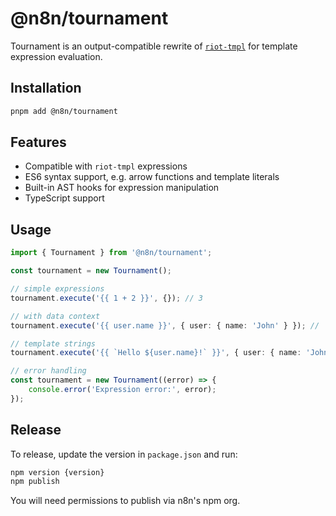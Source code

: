 # @n8n/tournament

Tournament is an output-compatible rewrite of [`riot-tmpl`](https://github.com/riot/tmpl) for template expression evaluation.

## Installation

```sh
pnpm add @n8n/tournament
```

## Features

- Compatible with `riot-tmpl` expressions
- ES6 syntax support, e.g. arrow functions and template literals
- Built-in AST hooks for expression manipulation
- TypeScript support

## Usage

```ts
import { Tournament } from '@n8n/tournament';

const tournament = new Tournament();

// simple expressions
tournament.execute('{{ 1 + 2 }}', {}); // 3

// with data context
tournament.execute('{{ user.name }}', { user: { name: 'John' } }); // 'John'

// template strings
tournament.execute('{{ `Hello ${user.name}!` }}', { user: { name: 'John' } }); // 'Hello John!'

// error handling
const tournament = new Tournament((error) => {
	console.error('Expression error:', error);
});
```

## Release

To release, update the version in `package.json` and run:

```sh
npm version {version}
npm publish
```

You will need permissions to publish via n8n's npm org.

